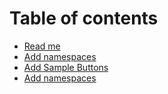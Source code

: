 # Table of contents

* [Read me](README.md)
* [Add namespaces](AddNamespaces/README.md)
* [Add Sample Buttons](AddSampleButtons/README.md)
* [Add namespaces](AddNamespaces/README.md)
